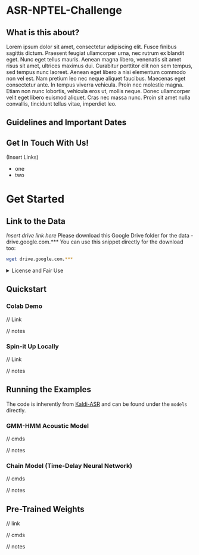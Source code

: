 # ASR-NPTEL-Challenge
## What is this about?

Lorem ipsum dolor sit amet, consectetur adipiscing elit. Fusce finibus sagittis dictum. Praesent feugiat ullamcorper urna, nec rutrum ex blandit eget. Nunc eget tellus mauris. Aenean magna libero, venenatis sit amet risus sit amet, ultrices maximus dui. Curabitur porttitor elit non sem tempus, sed tempus nunc laoreet. Aenean eget libero a nisi elementum commodo non vel est. Nam pretium leo nec neque aliquet faucibus. Maecenas eget consectetur ante. In tempus viverra vehicula. Proin nec molestie magna. Etiam non nunc lobortis, vehicula eros ut, mollis neque. Donec ullamcorper velit eget libero euismod aliquet. Cras nec massa nunc. Proin sit amet nulla convallis, tincidunt tellus vitae, imperdiet leo.

## Guidelines and Important Dates

## Get In Touch With Us!
(Insert Links)
- one
- two

# Get Started
## Link to the Data
*Insert drive link here*
Please download this Google Drive folder for the data - drive.google.com.***
You can use this snippet directly for the download too:
```bash
wget drive.google.com.***
```

<details> <summary>License and Fair Use</summary> Aenean commodo risus ante, eu
porta nisl semper non. In a ipsum libero. Fusce non lorem dui. Etiam id eros in
nunc lobortis pharetra sed ut leo. Nam eu arcu lectus. Fusce tempor eleifend
ipsum. Mauris scelerisque arcu quis rutrum maximus. Sed malesuada eget augue
quis fermentum. Vestibulum accumsan justo tristique blandit condimentum.
Suspendisse tincidunt leo ut felis mollis eleifend. Donec rutrum placerat urna,
a elementum ante lacinia in. Aliquam nulla nisl, volutpat a mauris at,
condimentum auctor sem.

</details>

## Quickstart
### Colab Demo
// Link

// notes

### Spin-it Up Locally
// Link

// notes

## Running the Examples
The code is inherently from [Kaldi-ASR](https://kaldi-asr.org/) and can be found under the `models` directly.


### GMM-HMM Acoustic Model
// cmds

// notes

### Chain Model (Time-Delay Neural Network)
// cmds

// notes

## Pre-Trained Weights
// link

// cmds

// notes
